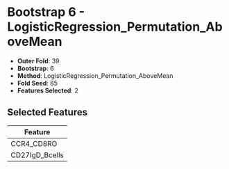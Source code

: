 # Bootstrap 6 - LogisticRegression_Permutation_AboveMean

- **Outer Fold**: 39
- **Bootstrap**: 6
- **Method**: LogisticRegression_Permutation_AboveMean
- **Fold Seed**: 85
- **Features Selected**: 2

## Selected Features

| Feature |
|---------|
| CCR4_CD8RO |
| CD27IgD_Bcells |
